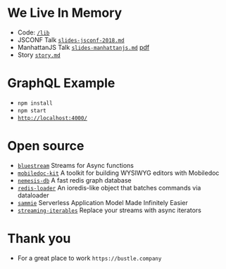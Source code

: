 # We Live In Memory

- Code: [`/lib`](/lib)
- JSCONF Talk [`slides-jsconf-2018.md`](slides-jsconf-2018.md)
- ManhattanJS Talk [`slides-manhattanjs.md`](slides-manhattanjs.md) [pdf](slides-manhattanjs.pdf)
- Story [`story.md`](/story.md)

# GraphQL Example
- `npm install`
- `npm start`
- [`http://localhost:4000/`](http://localhost:4000/)

# Open source

- [`bluestream`](https://github.com/bustle/bluestream) Streams for Async functions
- [`mobiledoc-kit`](https://github.com/bustle/mobiledoc-kit) A toolkit for building WYSIWYG editors with Mobiledoc
- [`nemesis-db`](https://github.com/bustle/nemesis-db) A fast redis graph database
- [`redis-loader`](https://github.com/bustle/redis-loader) An ioredis-like object that batches commands via dataloader
- [`sammie`](https://github.com/bustle/sammie#readme) Serverless Application Model Made Infinitely Easier
- [`streaming-iterables`](https://github.com/reconbot/streaming-iterables) Replace your streams with async iterators

# Thank you
- For a great place to work
`https://bustle.company`
